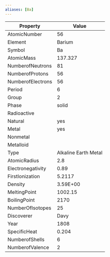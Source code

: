 ```yaml
---
aliases: [Ba]
---
```


| Property          | Value                |
| ----------------- | -------------------- |
| AtomicNumber      | 56                   |
| Element           | Barium               |
| Symbol            | Ba                   |
| AtomicMass        | 137.327              |
| NumberofNeutrons  | 81                   |
| NumberofProtons   | 56                   |
| NumberofElectrons | 56                   |
| Period            | 6                    |
| Group             | 2                    |
| Phase             | solid                |
| Radioactive       |                      |
| Natural           | yes                  |
| Metal             | yes                  |
| Nonmetal          |                      |
| Metalloid         |                      |
| Type              | Alkaline Earth Metal |
| AtomicRadius      | 2.8                  |
| Electronegativity | 0.89                 |
| FirstIonization   | 5.2117               |
| Density           | 3.59E+00             |
| MeltingPoint      | 1002.15              |
| BoilingPoint      | 2170                 |
| NumberOfIsotopes  | 25                   |
| Discoverer        | Davy                 |
| Year              | 1808                 |
| SpecificHeat      | 0.204                |
| NumberofShells    | 6                    |
| NumberofValence   | 2                    |
